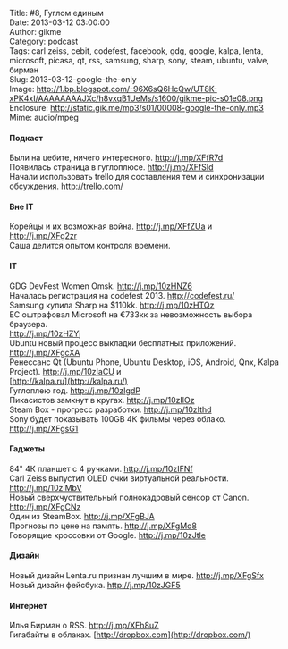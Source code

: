 Title: #8, Гуглом единым  
Date: 2013-03-12 03:00:00  
Author: gikme  
Category: podcast  
Tags: carl zeiss, cebit, codefest, facebook, gdg, google, kalpa, lenta, microsoft, picasa, qt, rss, samsung, sharp, sony, steam, ubuntu, valve, бирман  
Slug: 2013-03-12-google-the-only  
Image: http://1.bp.blogspot.com/-96X6sQ6HcQw/UT8K-xPK4xI/AAAAAAAAJXc/h8vxqB1UeMs/s1600/gikme-pic-s01e08.png  
Enclosure: http://static.gik.me/mp3/s01/00008-google-the-only.mp3  
Mime: audio/mpeg

#### Подкаст

Были на цебите, ничего интересного. <http://j.mp/XFfR7d>  
Появилась страница в гуглоплюсе. <http://j.mp/XFfSId>  
Начали использовать trello для составления тем и синхронизации  
обсуждения. <http://trello.com/>

#### Вне IT

Корейцы и их возможная война. <http://j.mp/XFfZUa> и  
<http://j.mp/XFg2zr>  
Саша делится опытом контроля времени.

#### IT

GDG DevFest Women Omsk. <http://j.mp/10zHNZ6>  
Началась регистрация на codefest 2013. <http://codefest.ru/>  
Samsung купила Sharp на \$110kk. <http://j.mp/10zHTQz>  
ЕС оштрафовал Microsoft на €733кк за невозможность выбора браузера.  
<http://j.mp/10zHZYj>  
Ubuntu новый процесс выкладки бесплатных приложений.  
<http://j.mp/XFgcXA>  
Ренессанс Qt (Ubuntu Phone, Ubuntu Desktop, iOS, Android, Qnx, Kalpa  
Project). <http://j.mp/10zIaCU> и  
[http://kalpa.ru](http://kalpa.ru/)  
Гуглоплею год. <http://j.mp/10zIgdP>  
Пикасистов замкнут в кругах. <http://j.mp/10zIlOz>  
Steam Box - прогресс разработки. <http://j.mp/10zIthd>  
Sony будет показывать 100GB 4К фильмы через облако.  
<http://j.mp/XFgsG1>

#### Гаджеты

84" 4К планшет с 4 ручками. <http://j.mp/10zIFNf>  
Carl Zeiss выпустил OLED очки виртуальной реальности.  
<http://j.mp/10zIMbV>  
Новый сверхчуствительный полнокадровый сенсор от Canon.  
<http://j.mp/XFgCNz>  
Один из SteamBox. <http://j.mp/XFgBJA>  
Прогнозы по цене на память. <http://j.mp/XFgMo8>  
Говорящие кроссовки от Google. <http://j.mp/10zJtle>

#### Дизайн

Новый дизайн Lenta.ru признан лучшим в мире. <http://j.mp/XFgSfx>  
Новый дизайн фейсбука. <http://j.mp/10zJGF5>

#### Интернет

Илья Бирман о RSS. <http://j.mp/XFh8uZ>  
Гигабайты в облаках. [http://dropbox.com](http://dropbox.com/)
